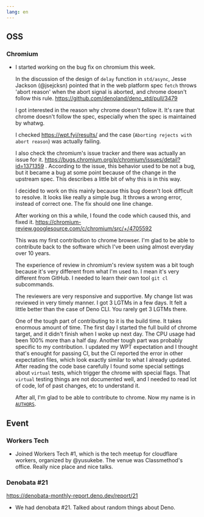 ```yaml
---
lang: en
---
```


## OSS

### Chromium

- I started working on the bug fix on chromium this week.

  In the discussion of the design of `delay` function in `std/async`, Jesse Jackson (@jsejcksn) pointed that in the web platform spec `fetch` throws 'abort reason' when the abort signal is aborted, and chrome doesn't follow this rule. https://github.com/denoland/deno_std/pull/3479

  I got interested in the reason why chrome doesn't follow it. It's rare that chrome doesn't follow the spec, especially when the spec is maintained by whatwg.

  I checked https://wpt.fyi/results/ and the case (`Aborting rejects with abort reason`) was actually failing.

  I also check the chromium's issue tracker and there was actually an issue for it. https://bugs.chromium.org/p/chromium/issues/detail?id=1371359 . According to the issue, this behavior used to be not a bug, but it became a bug at some point because of the change in the upstream spec. This describes a little bit of why this is in this way.

  I decided to work on this mainly because this bug doesn't look difficult to resolve. It looks like really a simple bug. It throws a wrong error, instead of correct one. The fix should one line change.

  After working on this a while, I found the code which caused this, and fixed it. https://chromium-review.googlesource.com/c/chromium/src/+/4705592

  This was my first contribution to chrome browser. I'm glad to be able to contribute back to the software which I've been using almost everyday over 10 years.

  The experience of review in chromium's review system was a bit tough because it's very different from what I'm used to. I mean it's very different from GitHub. I needed to learn their own tool `git cl` subcommands.

  The reviewers are very responsive and supportive. My change list was reviewed in very timely manner. I got 3 LGTMs in a few days. It felt a little better than the case of Deno CLI. You rarely get 3 LGTMs there.

  One of the tough part of contributing to it is the build time. It takes enormous amount of time. The first day I started the full build of chrome target, and it didn't finish when I woke up next day. The CPU usage had been 100% more than a half day. Another tough part was probably specific to my contribution. I updated my WPT expectation and I thought that's enought for passing CI, but the CI reported the error in other expectation files, which look exactly similar to what I already updated. After reading the code base carefully I found some special settings about `virtual` tests, which trigger the chrome with special flags. That `virtual` testing things are not documented well, and I needed to read lot of code, lof of past changes, etc to understand it.

  After all, I'm glad to be able to contribute to chrome. Now my name is in [`AUTHORS`](https://github.com/chromium/chromium/blob/main/AUTHORS).

## Event

### Workers Tech

- Joined Workers Tech #1, which is the tech meetup for cloudflare workers, organized by @yusukebe. The venue was Classmethod's office. Really nice place and nice talks.

### Denobata #21

https://denobata-monthly-report.deno.dev/report/21

- We had denobata #21. Talked about random things about Deno.
